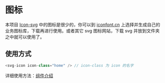 # 图标

本项目 [Icon-svg](https://github.com/lqsong/admin-element-vue/tree/javascript.v1/src/assets/icons/svg) 中的图标是很少的，你可以到 [iconfont.cn](http://iconfont.cn/) 上选择并生成自己的业务图标库，下载再进行使用。或者其它 svg 图标网站，下载 svg 并放到文件夹之中就可以使用了。

## 使用方式

```js
<svg-icon icon-class="home" /> // icon-class 为 icon 的名字
```

详细使用方法：[组件介绍](/feature/component/svg-icon.md)
